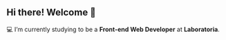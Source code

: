 ## Hi there! Welcome 💖

💻 I’m currently studying to be a **Front-end Web Developer** at **Laboratoria**.
